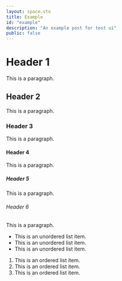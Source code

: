 ```yaml
---
layout: space.vto
title: Example
id: "example"
description: "An example post for test ui"
public: false
---
```


# Header 1

This is a paragraph.

## Header 2

This is a paragraph.

### Header 3

This is a paragraph.

#### Header 4

This is a paragraph.

##### Header 5

This is a paragraph.

###### Header 6

This is a paragraph.

- This is an unordered list item.
- This is an unordered list item.
- This is an unordered list item.

1. This is an ordered list item.
2. This is an ordered list item.
3. This is an ordered list item.
